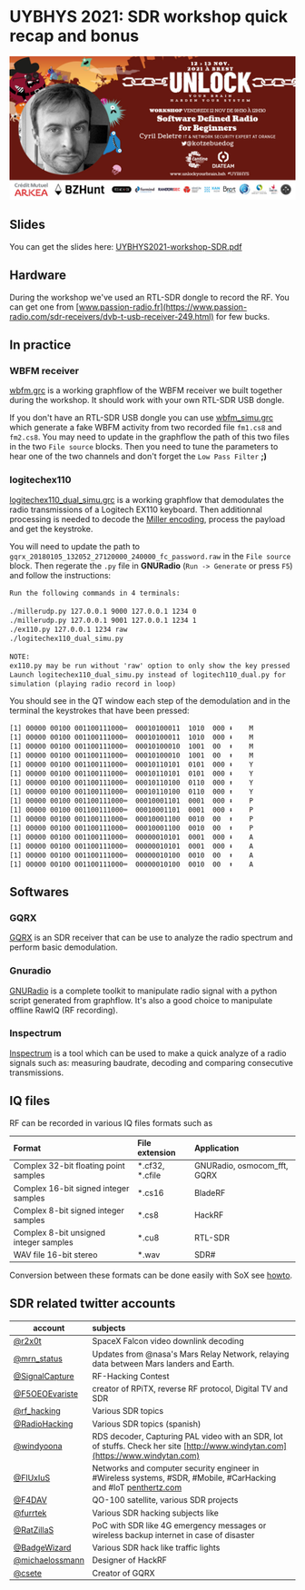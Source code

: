 # UYBHYS 2021: SDR workshop quick recap and bonus

![workshop\_uybhys\_cyril\_deletre](https://github.com/cdeletre/UYBHYS2021-workshop-SDR/raw/master/media/pics/workshop_uybhys_cyril_deletre.jpg)

## Slides

You can get the slides here: [UYBHYS2021-workshop-SDR.pdf](https://github.com/cdeletre/UYBHYS2021-workshop-SDR/raw/master/UYBHYS2021-workshop-SDR.pdf)

## Hardware

During the workshop we've used an RTL-SDR dongle to record the RF. You can get one from [www.passion-radio.fr](https://www.passion-radio.com/sdr-receivers/dvb-t-usb-receiver-249.html) for few bucks.

## In practice

### WBFM receiver

[wbfm.grc](https://github.com/cdeletre/UYBHYS2021-workshop-SDR/tree/master/gnuradio/wbfm) is a working graphflow of the WBFM receiver we built together during the workshop. It should work with your own RTL-SDR USB dongle. 

If you don't have an RTL-SDR USB dongle you can use [wbfm_simu.grc](https://github.com/cdeletre/UYBHYS2021-workshop-SDR/tree/master/gnuradio/wbfm) which generate a fake WBFM activity from two recorded file `fm1.cs8` and `fm2.cs8`. You may need to update in the graphflow the path of this two files in the two `File source` blocks. Then you need to tune the parameters to hear one of the two channels and don't forget the `Low Pass Filter` **;)**

### logitechex110

[logitechex110\_dual\_simu.grc](https://github.com/cdeletre/UYBHYS2021-workshop-SDR/tree/master/gnuradio/logitechex110) is a working graphflow that demodulates the radio transmissions of a Logitech EX110 keyboard. Then additionnal processing is needed to decode the [Miller encoding](https://en.wikipedia.org/wiki/Modified_frequency_modulation), process the payload and get the keystroke.

You will need to update the path to `gqrx_20180105_132052_27120000_240000_fc_password.raw` in the `File source` block. Then regerate the `.py` file in **GNURadio** (`Run -> Generate` or press `F5`) and follow the instructions:

	Run the following commands in 4 terminals:

	./millerudp.py 127.0.0.1 9000 127.0.0.1 1234 0
	./millerudp.py 127.0.0.1 9001 127.0.0.1 1234 1
	./ex110.py 127.0.0.1 1234 raw
	./logitechex110_dual_simu.py

	NOTE:
	ex110.py may be run without 'raw' option to only show the key pressed
	Launch logitechex110_dual_simu.py instead of logitech110_dual.py for simulation (playing radio record in loop)

You should see in the QT window each step of the demodulation and in the terminal the keystrokes that have been pressed:

	[1] 00000 00100 001100111000⌨️  00010100011  1010  000 ⬇️    M
	[1] 00000 00100 001100111000⌨️  00010100011  1010  000 ⬇️    M
	[1] 00000 00100 001100111000⌨️  00010100010  1001  00  ⬆️    M
	[1] 00000 00100 001100111000⌨️  00010100010  1001  00  ⬆️    M
	[1] 00000 00100 001100111000⌨️  00010110101  0101  000 ⬇️    Y
	[1] 00000 00100 001100111000⌨️  00010110101  0101  000 ⬇️    Y
	[1] 00000 00100 001100111000⌨️  00010110100  0110  000 ⬆️    Y
	[1] 00000 00100 001100111000⌨️  00010110100  0110  000 ⬆️    Y
	[1] 00000 00100 001100111000⌨️  00010001101  0001  000 ⬇️    P
	[1] 00000 00100 001100111000⌨️  00010001101  0001  000 ⬇️    P
	[1] 00000 00100 001100111000⌨️  00010001100  0010  00  ⬆️    P
	[1] 00000 00100 001100111000⌨️  00010001100  0010  00  ⬆️    P
	[1] 00000 00100 001100111000⌨️  00000010101  0001  000 ⬇️    A
	[1] 00000 00100 001100111000⌨️  00000010101  0001  000 ⬇️    A
	[1] 00000 00100 001100111000⌨️  00000010100  0010  00  ⬆️    A
	[1] 00000 00100 001100111000⌨️  00000010100  0010  00  ⬆️    A



## Softwares

### GQRX

[GQRX](https://gqrx.dk/) is an SDR receiver that can be use to analyze the radio spectrum and perform basic demodulation.

### Gnuradio

[GNURadio](https://www.gnuradio.org/) is a complete toolkit to manipulate radio signal with a python script generated from graphflow. It's also a good choice to manipulate offline RawIQ (RF recording).

### Inspectrum

[Inspectrum](https://github.com/miek/inspectrum) is a tool which can be used to make a quick analyze of a radio signals such as: measuring baudrate, decoding and comparing consecutive transmissions.

## IQ files

RF can be recorded in various IQ files formats such as

| Format | File extension | Application |
| :-- | :-- | :-- |
| Complex 32-bit floating point samples | *.cf32, *.cfile  | GNURadio, osmocom_fft, GQRX |
| Complex 16-bit signed integer samples | *.cs16 | BladeRF |
| Complex 8-bit signed integer samples | *.cs8 | HackRF |
| Complex 8-bit unsigned integer samples | *.cu8 | RTL-SDR |
| WAV file 16-bit stereo | *.wav | SDR# |

Conversion between these formats can be done easily with SoX see [howto](https://github.com/cdeletre/pachydermata/blob/master/sdr/iqformats.md).

## SDR related twitter accounts

| account | subjects |
| --- | :-- |
| [@r2x0t](https://twitter.com/r2x0t) | SpaceX Falcon video downlink decoding |
| [@mrn_status](https://twitter.com/mrn_status) | Updates from @nasa's Mars Relay Network, relaying data between Mars landers and Earth. |
| [@SignalCapture](https://twitter.com/SignalCapture) | RF-Hacking Contest |
| [@F5OEOEvariste](https://twitter.com/F5OEOEvariste) | creator of RPiTX, reverse RF protocol, Digital TV and SDR |
| [@rf_hacking](https://twitter.com/rf_hacking) | Various SDR topics |
| [@RadioHacking](https://twitter.com/RadioHacking) | Various SDR topics (spanish) |
| [@windyoona](https://twitter.com/windyoona) | RDS decoder, Capturing PAL video with an SDR, lot of stuffs. Check her site [http://www.windytan.com](https://www.windytan.com) |
| [@FlUxIuS](https://twitter.com/FlUxIuS) | Networks and computer security engineer in #Wireless systems, #SDR, #Mobile, #CarHacking and #IoT [penthertz.com](https://penthertz.com/) |
| [@F4DAV](https://twitter.com/F4DAV) | QO-100 satellite, various SDR projects |
| [@furrtek](https://twitter.com/furrtek) | Various SDR hacking subjects like |
| [@RatZillaS](https://twitter.com/RatZillaS) | PoC with SDR like 4G emergency messages or wireless backup internet in case of disaster |
| [@BadgeWizard](https://twitter.com/BadgeWizard) | Various SDR hack like traffic lights |
| [@michaelossmann](https://twitter.com/michaelossmann) | Designer of HackRF |
| [@csete](https://twitter.com/csete) | Creator of GQRX |

